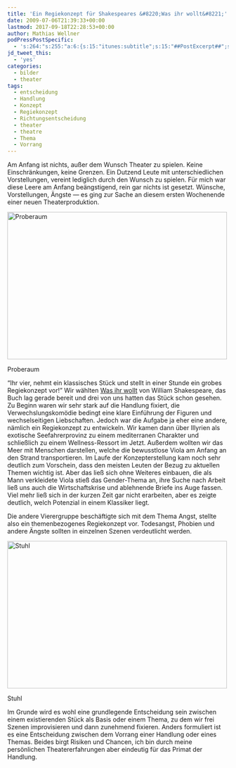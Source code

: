 ```yaml
---
title: 'Ein Regiekonzept für Shakespeares &#8220;Was ihr wollt&#8221;'
date: 2009-07-06T21:39:33+00:00
lastmod: 2017-09-18T22:28:53+00:00
author: Mathias Wellner
podPressPostSpecific:
  - 's:264:"s:255:"a:6:{s:15:"itunes:subtitle";s:15:"##PostExcerpt##";s:14:"itunes:summary";s:15:"##PostExcerpt##";s:15:"itunes:keywords";s:17:"##WordPressCats##";s:13:"itunes:author";s:10:"##Global##";s:15:"itunes:explicit";s:7:"Default";s:12:"itunes:block";s:7:"Default";}";";'
jd_tweet_this:
  - 'yes'
categories:
  - bilder
  - theater
tags:
  - entscheidung
  - Handlung
  - Konzept
  - Regiekonzept
  - Richtungsentscheidung
  - theater
  - theatre
  - Thema
  - Vorrang
---
```

Am Anfang ist nichts, außer dem Wunsch Theater zu spielen. Keine Einschränkungen, keine Grenzen. Ein Dutzend Leute mit unterschiedlichen Vorstellungen, vereint lediglich durch den Wunsch zu spielen. Für mich war diese Leere am Anfang beängstigend, rein gar nichts ist gesetzt. Wünsche, Vorstellungen, Ängste &mdash; es ging zur Sache an diesem ersten Wochenende einer neuen Theaterproduktion.

<div style="width: 510px" class="wp-caption aligncenter">
  <a href="http://www.flickr.com/photos/mwellner/3695625480/"><img alt="Proberaum" src="http://farm4.static.flickr.com/3566/3695625480_f35d04485f.jpg" title="Proberaum" width="500" height="335" /></a>
  
  <p class="wp-caption-text">
    Proberaum<br />
  </p>
</div>

&#8220;Ihr vier, nehmt ein klassisches Stück und stellt in einer Stunde ein grobes Regiekonzept vor!&#8221; Wir wählten [Was ihr wollt](http://de.wikipedia.org/wiki/Was_ihr_wollt) von William Shakespeare, das Buch lag gerade bereit und drei von uns hatten das Stück schon gesehen. Zu Beginn waren wir sehr stark auf die Handlung fixiert, die Verwechslungskomödie bedingt eine klare Einführung der Figuren und wechselseitigen Liebschaften. Jedoch war die Aufgabe ja eher eine andere, nämlich ein Regiekonzept zu entwickeln. Wir kamen dann über Illyrien als exotische Seefahrerprovinz zu einem mediterranen Charakter und schließlich zu einem Wellness-Ressort im Jetzt. Außerdem wollten wir das Meer mit Menschen darstellen, welche die bewusstlose Viola am Anfang an den Strand transportieren. Im Laufe der Konzepterstellung kam noch sehr deutlich zum Vorschein, dass den meisten Leuten der Bezug zu aktuellen Themen wichtig ist. Aber das ließ sich ohne Weiteres einbauen, die als Mann verkleidete Viola stieß das Gender-Thema an, ihre Suche nach Arbeit ließ uns auch die Wirtschaftskrise und ablehnende Briefe ins Auge fassen. Viel mehr ließ sich in der kurzen Zeit gar nicht erarbeiten, aber es zeigte deutlich, welch Potenzial in einem Klassiker liegt.

Die andere Vierergruppe beschäftigte sich mit dem Thema Angst, stellte also ein themenbezogenes Regiekonzept vor. Todesangst, Phobien und andere Ängste sollten in einzelnen Szenen verdeutlicht werden.

<div style="width: 510px" class="wp-caption aligncenter">
  <a href="http://www.flickr.com/photos/mwellner/3694815821/"><img alt="Stuhl" src="http://farm3.static.flickr.com/2438/3694815821_b3a3ec9e82.jpg" title="Stuhl" width="500" height="335" /></a>
  
  <p class="wp-caption-text">
    Stuhl<br />
  </p>
</div>

Im Grunde wird es wohl eine grundlegende Entscheidung sein zwischen einem existierenden Stück als Basis oder einem Thema, zu dem wir frei Szenen improvisieren und dann zunehmend fixieren. Anders formuliert ist es eine Entscheidung zwischen dem Vorrang einer Handlung oder eines Themas. Beides birgt Risiken und Chancen, ich bin durch meine persönlichen Theatererfahrungen aber eindeutig für das Primat der Handlung.
